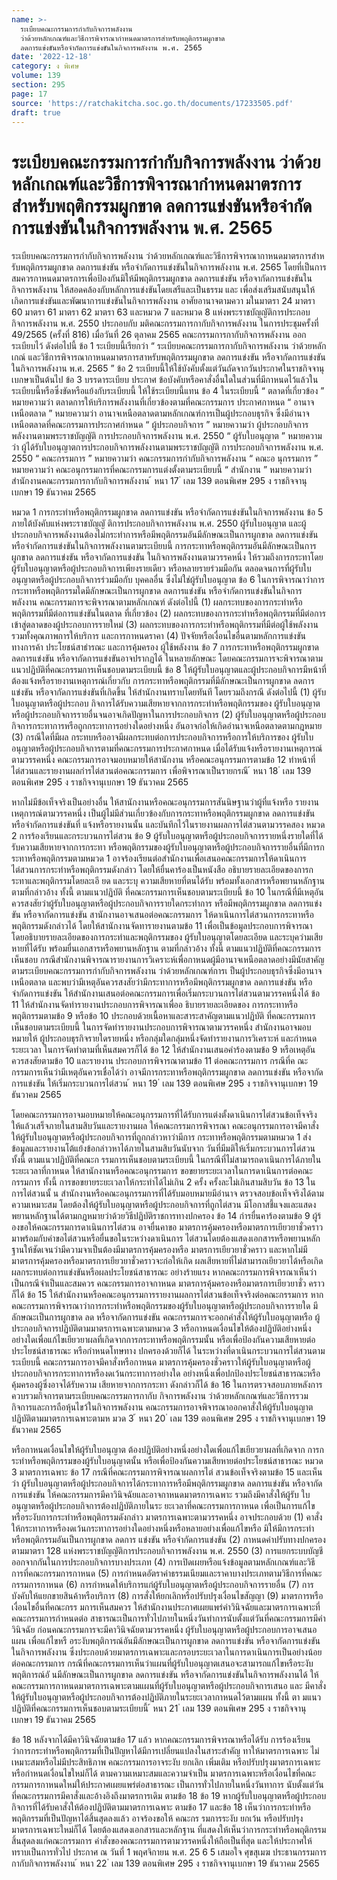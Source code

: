 ```yaml
---
name: >-
  ระเบียบคณะกรรมการกำกับกิจการพลังงาน
  ว่าด้วยหลักเกณฑ์และวิธีการพิจารณากำหนดมาตรการสำหรับพฤติกรรมผูกขาด
  ลดการแข่งขันหรือจำกัดการแข่งขันในกิจการพลังงาน พ.ศ. 2565
date: '2022-12-18'
category: ง พิเศษ
volume: 139
section: 295
page: 17
source: 'https://ratchakitcha.soc.go.th/documents/17233505.pdf'
draft: true
---
```


# ระเบียบคณะกรรมการกำกับกิจการพลังงาน ว่าด้วยหลักเกณฑ์และวิธีการพิจารณากำหนดมาตรการสำหรับพฤติกรรมผูกขาด ลดการแข่งขันหรือจำกัดการแข่งขันในกิจการพลังงาน พ.ศ. 2565

ระเบียบคณะกรรมการกำกับกิจการพลังงาน ว่าด้วยหลักเกณฑ์และวิธีการพิจารณากาหนดมาตรการสำหรับพฤติกรรมผูกขาด ลดการแข่งขัน หรือจำกัดการแข่งขันในกิจการพลังงาน พ.ศ. 2565 โดยที่เป็นการสมควรกาหนดมาตรการเพื่อป้องกันมิให้มีพฤติกรรมผูกขาด ลดการแข่งขัน หรือจากัดการแข่งขันในกิจการพลังงาน ให้สอดคล้องกับหลักการแข่งขันโดยเสรีและเป็นธรรม และ เพื่อส่งเสริมสนับสนุนให้เกิดการแข่งขันและพัฒนาการแข่งขันในกิจการพลังงาน อาศัยอานาจตามควา มในมาตรา 24 มาตรา 60 มาตรา 61 มาตรา 62 มาตรา 63 และหมวด 7 และหมวด 8 แห่งพระราชบัญญัติการประกอบกิจการพลังงาน พ.ศ. 2550 ประกอบกับ มติคณะกรรมการกากับกิจการพลังงาน ในการประชุมครั้งที่ 49/2565 (ครั้งที่ 816) เมื่อวันที่ 26 ตุลาคม 2565 คณะกรรมการกากับกิจการพลังงาน ออกระเบียบไว้ ดังต่อไปนี้ ข้อ 1 ระเบียบนี้เรียกว่า “ ระเบียบคณะกรรมการกากับกิจการพลังงาน ว่าด้วยหลักเกณ์ และวิธีการพิจารณากาหนดมาตรการสาหรับพฤติกรรมผูกขาด ลดการแข่งขัน หรือจากัดการแข่งขัน ในกิจการพลังงาน พ.ศ. 2565 ” ข้อ 2 ระเบียบนี้ให้ใช้บังคับตั้งแต่วันถัดจากวันประกาศในราชกิจจานุเบกษาเป็นต้นไป ข้อ 3 บรรดาระเบียบ ประกาศ ข้อบังคับหรือคาสั่งอื่นใดในส่วนที่มีกาหนดไว้แล้วใน ระเบียบนี้หรือซึ่งขัดหรือแย้งกับระเบียบนี้ ให้ใช้ระเบียบนี้แทน ข้อ 4 ในระเบียบนี้ “ ตลาดที่เกี่ยวข้อง ” หมายความว่า ตลาดการให้บริการพลังงานที่เกี่ยวข้องตามที่คณะกรรมการ ประกาศกาหนด “ อานาจเหนือตลาด ” หมายความว่า อานาจเหนือตลาดตามหลักเกณฑ์การเป็นผู้ประกอบธุรกิจ ซึ่งมีอำนาจเหนือตลาดที่คณะกรรมการประกาศกำหนด “ ผู้ประกอบกิจการ ” หมายความว่า ผู้ประกอบกิจการพลังงานตามพระราชบัญญัติ การประกอบกิจการพลังงาน พ.ศ. 2550 “ ผู้รับใบอนุญาต ” หมายความว่า ผู้ได้รับใบอนุญาตการประกอบกิจการพลังงานตามพระราชบัญญัติ การประกอบกิจการพลังงาน พ.ศ. 2550 “ คณะกรรมการ ” หมายความว่า คณะกรรมการกำกับกิจการพลังงาน “ คณะอ นุกรรมการ ” หมายความว่า คณะอนุกรรมการที่คณะกรรมการแต่งตั้งตามระเบียบนี้ “ สำนักงาน ” หมายความว่า สำนักงานคณะกรรมการกากับกิจการพลังงาน ้ หนา 17 ่ เลม 139 ตอนพิเศษ 295 ง ราชกิจจานุเบกษา 19 ธันวาคม 2565

หมวด 1 การกระทำหรือพฤติกรรมผูกขาด ลดการแข่งขัน หรือจำกัดการแข่งขันในกิจการพลังงาน ข้อ 5 ภายใต้บังคับแห่งพระราชบัญญั ติการประกอบกิจการพลังงาน พ.ศ. 2550 ผู้รับใบอนุญาต และผู้ประกอบกิจการพลังงานต้องไม่กระทำการหรือมีพฤติกรรมอันมีลักษณะเป็นการผูกขาด ลดการแข่งขัน หรือจำกัดการแข่งขันในกิจการพลังงานตามระเบียบนี้ การกระทาหรือพฤติกรรมอันมีลักษณะเป็นการผูกขาด ลดการแข่งขัน หรือจากัดการแข่งขัน ในกิจการพลังงานตามวรรคหนึ่ง ให้รวมถึงการกระทาโดยผู้รับใบอนุญาตหรือผู้ประกอบกิจการเพียงรายเดียว หรือหลายรายร่วมมือกัน ตลอดจนการที่ผู้รับใบอนุญาตหรือผู้ประกอบกิจการร่วมมือกับ บุคคลอื่น ซึ่งไม่ใช่ผู้รับใบอนุญาต ข้อ 6 ในการพิจารณาว่าการกระทาหรือพฤติกรรมใดมีลักษณะเป็นการผูกขาด ลดการแข่งขัน หรือจำกัดการแข่งขันในกิจการพลังงาน คณะกรรมการจะพิจารณาตามหลักเกณฑ์ ดังต่อไปนี้ (1) ผลกระทบของการกระทำหรือพฤติกรรมที่มีต่อการแข่งขันในตลาด ที่เกี่ยวข้อง (2) ผลกระทบของการกระทำหรือพฤติกรรมที่มีต่อการเข้าสู่ตลาดของผู้ประกอบการรายใหม่ (3) ผลกระทบของการกระทำหรือพฤติกรรมที่มีต่อผู้ใช้พลังงาน รวมทั้งคุณภาพการให้บริการ และการกาหนดราคา (4) ปัจจัยหรือเงื่อนไขอื่นตามหลักการแข่งขันทางการค้า ประโยชน์สาธำรณะ และการคุ้มครอง ผู้ใช้พลังงาน ข้อ 7 การกระทาหรือพฤติกรรมผูกขาด ลดการแข่งขัน หรือจากัดการแข่งขันอาจปรากฏได้ ในหลายลักษณะ โดยคณะกรรมการจะพิจารณาตามแนวปฏิบัติที่คณะกรรมการเห็นชอบตามระเบียบนี้ ข้อ 8 ให้ผู้รับใบอนุญาตและผู้ประกอบกิจการมีหน้าที่ต้องแจ้งหรือรายงานเหตุการณ์เกี่ยวกับ การกระทาหรือพฤติกรรมที่มีลักษณะเป็นการผูกขาด ลดการแข่งขัน หรือจากัดการแข่งขันที่เกิดขึ้น ให้สำนักงานทราบโดยทันที โดยรวมถึงกรณี ดังต่อไปนี้ (1) ผู้รับใบอนุญาตหรือผู้ประกอบ กิจการได้รับความเสียหายจากการกระทำหรือพฤติกรรมของ ผู้รับใบอนุญาตหรือผู้ประกอบกิจการรายอื่นจนอาจเกิดปัญหาในการประกอบกิจการ (2) ผู้รับใบอนุญาตหรือผู้ประกอบกิจการกระทาการหรือถูกกระทาการอย่างใดอย่างหนึ่ง อันอาจก่อให้เกิดอำนาจเหนือตลาดตามกฎหมาย (3) กรณีใดที่มีผล กระทบหรืออาจมีผลกระทบต่อการประกอบกิจการหรือการให้บริการของ ผู้รับใบอนุญาตหรือผู้ประกอบกิจการตามที่คณะกรรมการประกาศกาหนด เมื่อได้รับแจ้งหรือรายงานเหตุการณ์ตามวรรคหนึ่ง คณะกรรมการอาจมอบหมายให้สานักงาน หรือคณะอนุกรรมการตามข้อ 12 ทำหน้าที่ไต่สวนและรายงานผลกำรไต่สวนต่อคณะกรรมการ เพื่อพิจารณาเป็นรายกรณี ้ หนา 18 ่ เลม 139 ตอนพิเศษ 295 ง ราชกิจจานุเบกษา 19 ธันวาคม 2565

หากไม่มีข้อเท็จจริงเป็นอย่างอื่น ให้สานักงานหรือคณะอนุกรรมการสันนิษฐานว่าผู้ที่แจ้งหรือ รายงานเหตุการณ์ตามวรรคหนึ่ง เป็นผู้ไม่มีส่วนเกี่ยวข้องกับการกระทาหรือพฤติกรรมผูกขาด ลดการแข่งขัน หรือจำกัดการแข่งขันที่ แจ้งหรือรายงานนั้น และบันทึกไว้ในรายงานผลการไต่สวนตามวรรคสอง หมวด 2 การร้องเรียนและกระบวนการไต่สวน ข้อ 9 ผู้รับใบอนุญาตหรือผู้ประกอบกิจการรายหนึ่งรายใดที่ได้รับความเสียหายจากการกระทา หรือพฤติกรรมของผู้รับใบอนุญาตหรือผู้ประกอบกิจการรายอื่นที่มีการกระทาหรือพฤติกรรมตามหมวด 1 อาจร้องเรียนต่อสำนักงานเพื่อเสนอคณะกรรมการให้ดาเนินการไต่สวนการกระทำหรือพฤติกรรมดังกล่าว โดยให้ยื่นคาร้องเป็นหนังสือ อธิบายรายละเอียดของการกระทาและพฤติกรรมโดยละเอี ยด และระบุ ความเสียหายที่ตนได้รับ พร้อมทั้งเอกสารหรือพยานหลักฐานตามที่กล่าวอ้าง ทั้งนี้ ตามแนวปฏิบัติ ที่คณะกรรมการเห็นชอบตามระเบียบนี้ ข้อ 10 ในกรณีที่มีเหตุอันควรสงสัยว่าผู้รับใบอนุญาตหรือผู้ประกอบกิจการรายใดกระทำการ หรือมีพฤติกรรมผูกขาด ลดการแข่ง ขัน หรือจากัดการแข่งขัน สานักงานอาจเสนอต่อคณะกรรมการ ให้ดาเนินการไต่สวนการกระทาหรือพฤติกรรมดังกล่าวได้ โดยให้สานักงานจัดทารายงานตามข้อ 11 เพื่อเป็นข้อมูลประกอบการพิจารณา โดยอธิบายรายละเอียดของการกระทำและพฤติกรรมของ ผู้รับใบอนุญาตโดยละเอียด และระบุควำมเสียหายที่ได้รับ พร้อมยื่นเอกสารหรือพยานหลักฐาน ตามที่กล่าวอ้าง ทั้งนี้ ตามแนวปฏิบัติที่คณะกรรมการเห็นชอบ กรณีสำนักงานพิจารณารายงานการวิเคราะห์เพื่อกาหนดผู้มีอานาจเหนือตลาดอย่างมีนัยสาคัญ ตามระเบียบคณะกรรมการกำกับกิจการพลังงาน ว่าด้วยหลักเกณฑ์การเ ป็นผู้ประกอบธุรกิจซึ่งมีอานาจ เหนือตลาด และพบว่ามีเหตุอันควรสงสัยว่ามีกระทาการหรือมีพฤติกรรมผูกขาด ลดการแข่งขัน หรือ จำกัดการแข่งขัน ให้สำนักงานเสนอต่อคณะกรรมการเพื่อเริ่มกระบวนการไต่สวนตามวรรคหนึ่งได้ ข้อ 11 ให้สำนักงานจัดทำรายงานประกอบการพิจารณาเพื่ออ ธิบายรายละเอียดของ การกระทาหรือพฤติกรรมตามข้อ 9 หรือข้อ 10 ประกอบด้วยเนื้อหาและสาระสาคัญตามแนวปฏิบัติ ที่คณะกรรมการเห็นชอบตามระเบียบนี้ ในการจัดทำรายงานประกอบการพิจารณาตามวรรคหนึ่ง สำนักงานอาจมอบหมายให้ ผู้ประกอบธุรกิจรายใดรายหนึ่ง หรือกลุ่มใดกลุ่มหนึ่งจัดทำรายงานการวิเคราะห์ และกำหนดระยะเวลา ในการจัดทำตามที่เห็นสมควรก็ได้ ข้อ 12 ให้สำนักงานเสนอคำร้องตามข้อ 9 หรือเหตุอันควรสงสัยตามข้อ 10 และรายงาน ประกอบการพิจารณาตามข้อ 11 ต่อคณะกรรมการ กรณีที่ค ณะกรรมการเห็นว่ามีเหตุอันควรเชื่อได้ว่า อาจมีการกระทาหรือพฤติกรรมผูกขาด ลดการแข่งขัน หรือจากัดการแข่งขัน ให้เริ่มกระบวนการไต่สวน ้ หนา 19 ่ เลม 139 ตอนพิเศษ 295 ง ราชกิจจานุเบกษา 19 ธันวาคม 2565

โดยคณะกรรมการอาจมอบหมายให้คณะอนุกรรมการที่ได้รับการแต่งตั้งดาเนินการไต่สวนข้อเท็จจริง ให้แล้วเสร็จภายในสามสิบวันและรายงานผล ให้คณะกรรมการพิจารณา คณะอนุกรรมการอาจมีคาสั่งให้ผู้รับใบอนุญาตหรือผู้ประกอบกิจการที่ถูกกล่าวหาว่ามีการ กระทาหรือพฤติกรรมตามหมวด 1 ส่งข้อมูลและรายงานโต้แย้งข้อกล่าวหาได้ภายในสามสิบวันนับจาก วันที่มีมติให้เริ่มกระบวนการไต่สวน ทั้งนี้ ตามแนวปฏิบัติที่คณะก รรมการเห็นชอบตามระเบียบนี้ ในกรณีที่ไม่สามารถดาเนินการได้ภายในระยะเวลาที่กาหนด ให้สานักงานหรือคณะอนุกรรมการ ขอขยายระยะเวลาในการดาเนินการต่อคณะกรรมการ ทั้งนี้ การขอขยายระยะเวลาให้กระทำได้ไม่เกิน 2 ครั้ง ครั้งละไม่เกินสามสิบวัน ข้อ 13 ในการไต่สวนนั้ น สำนักงานหรือคณะอนุกรรมการที่ได้รับมอบหมายมีอำนาจ ตรวจสอบข้อเท็จจริงได้ตามความเหมาะสม โดยต้องให้ผู้รับใบอนุญาตหรือผู้ประกอบกิจการที่ถูกไต่สวน มีโอกาสชี้แจงและแสดงพยานหลักฐานได้ตามกฎหมายว่าด้วยวิธีปฏิบัติราชการทางปกครอง ข้อ 14 กำรยื่นคาร้องตามข้อ 9 ผู้ร้ องขอให้คณะกรรมการดาเนินการไต่สวน อาจยื่นคาขอ มาตรการคุ้มครองหรือมาตรการเยียวยาชั่วคราวมาพร้อมกับคำขอไต่สวนหรือยื่นขอในระหว่างดาเนินการ ไต่สวนโดยต้องแสดงเอกสารหรือพยานหลักฐานให้ชัดเจนว่ามีความจาเป็นต้องมีมาตรการคุ้มครองหรือ มาตรการเยียวยาชั่วคราว และหากไม่มี มาตรการคุ้มครองหรือมาตรการเยียวยาชั่วคราวจะก่อให้เกิด ผลเสียหายที่ไม่สามารถเยียวยาได้หรือเกิดผลกระทบต่อการแข่งขันหรือผลประโยชน์สาธารณะ อย่างร้ายแรง หากคณะกรรมการพิจารณาเห็นว่าเป็นกรณีจำเป็นและสมควร คณะกรรมการอาจกาหนด มาตรการคุ้มครองหรือมาตรการเยียวยาชั่ว คราวก็ได้ ข้อ 15 ให้สำนักงานหรือคณะอนุกรรมการรายงานผลการไต่สวนข้อเท็จจริงต่อคณะกรรมการ หากคณะกรรมการพิจารณาว่าการกระทำหรือพฤติกรรมของผู้รับใบอนุญาตหรือผู้ประกอบกิจการรายใด มีลักษณะเป็นการผูกขาด ลด หรือจากัดการแข่งขัน คณะกรรมการจะออกคำสั่งให้ผู้รับใบอนุญาตหรือ ผู้ประกอบกิจการปฏิบัติตามมาตรการเฉพาะตามหมวด 3 หรือกาหนดเงื่อนไขให้ต้องปฏิบัติอย่างหนึ่ง อย่างใดเพื่อแก้ไขเยียวยาผลที่เกิดจากการกระทาหรือพฤติกรรมนั้น หรือเพื่อป้องกันความเสียหายต่อ ประโยชน์สาธารณะ หรือกำหนดโทษทาง ปกครองด้วยก็ได้ ในระหว่างที่ดาเนินกระบวนการไต่สวนตามระเบียบนี้ คณะกรรมการอาจมีคาสั่งหรือกาหนด มาตรการคุ้มครองชั่วคราวให้ผู้รับใบอนุญาตหรือผู้ประกอบกิจการกระทาการหรืองดเว้นกระทาการอย่างใด อย่างหนึ่งเพื่อปกป้องประโยชน์สาธารณะหรือคุ้มครองผู้ซึ่งอาจได้รับความ เสียหายจากการกระทา ดังกล่าวก็ได้ ข้อ 16 ในการตรวจสอบภายหลังการควบรวมกิจการตามระเบียบคณะกรรมการกากับ กิจการพลังงาน ว่าด้วยหลักเกณฑ์และวิธีการรวมกิจการและการถือหุ้นไขว้ในกิจการพลังงาน คณะกรรมการอาจพิจารณาออกคาสั่งให้ผู้รับใบอนุญาตปฏิบัติตามมาตรการเฉพาะตามห มวด 3 ้ หนา 20 ่ เลม 139 ตอนพิเศษ 295 ง ราชกิจจานุเบกษา 19 ธันวาคม 2565

หรือกาหนดเงื่อนไขให้ผู้รับใบอนุญาต ต้องปฏิบัติอย่างหนึ่งอย่างใดเพื่อแก้ไขเยียวยาผลที่เกิดจาก การกระทำหรือพฤติกรรมของผู้รับใบอนุญาตนั้น หรือเพื่อป้องกันความเสียหายต่อประโยชน์สาธารณะ หมวด 3 มาตรการเฉพาะ ข้อ 17 กรณีที่คณะกรรมการพิจารณาผลการไต่ สวนข้อเท็จจริงตามข้อ 15 และเห็นว่า ผู้รับใบอนุญาตหรือผู้ประกอบกิจการได้กระทาการหรือมีพฤติกรรมผูกขาด ลดการแข่งขัน หรือจากัด การแข่งขัน ให้คณะกรรมการมีคาวินิจฉัยและอาจกาหนดมาตรการเฉพาะ รวมถึงมีคาสั่งให้ผู้รับ ใบอนุญาตหรือผู้ประกอบกิจการต้องปฏิบัติภายในระ ยะเวลาที่คณะกรรมการกาหนด เพื่อเป็นการแก้ไข หรือระงับการกระทำหรือพฤติกรรมดังกล่าว มาตรการเฉพาะตามวรรคหนึ่ง อาจประกอบด้วย (1) คาสั่งให้กระทาการหรืองดเว้นกระทาการอย่างใดอย่างหนึ่งหรือหลายอย่างเพื่อแก้ไขหรือ มิให้มีการกระทำหรือพฤติกรรมอันเป็นการผูกขาด ลดการ แข่งขัน หรือจำกัดการแข่งขัน (2) กาหนดค่าปรับทางปกครองตามมาตรา 128 แห่งพระราชบัญญัติการประกอบกิจการพลังงาน พ.ศ. 2550 (3) การแยกระบบบัญชีออกจากกันในการประกอบกิจการบางประเภท (4) การเปิดเผยหรือแจ้งข้อมูลตามหลักเกณฑ์และวิธีการที่คณะกรรมการกาหนด (5) การกำหนดอัตราค่าธรรมเนียมและราคาบางประเภทตามวิธีการที่คณะกรรมการกาหนด (6) การกำหนดให้บริการแก่ผู้รับใบอนุญาตหรือผู้ประกอบกิจการรายอื่น (7) การบังคับให้แยกขายสินค้าหรือบริการ (8) การสั่งให้ยกเลิกหรือปรับปรุงเงื่อนไขสัญญา (9) มาตรการหรือเงื่อนไขอื่นที่คณะกรร มการเห็นสมควร ให้สำนักงานประกาศเผยแพร่คำวินิจฉัยและมาตรการเฉพาะที่คณะกรรมการกำหนดต่อ สาธารณะเป็นการทั่วไปภายในหนึ่งวันทำการนับตั้งแต่วันที่คณะกรรมการมีคำวินิจฉัย ก่อนคณะกรรมการจะมีคาวินิจฉัยตามวรรคหนึ่ง ผู้รับใบอนุญาตหรือผู้ประกอบการอาจเสนอแผน เพื่อแก้ไขหรื อระงับพฤติการณ์อันมีลักษณะเป็นการผูกขาด ลดการแข่งขัน หรือจากัดการแข่งขัน ในกิจการพลังงาน ซึ่งประกอบด้วยมาตรการเฉพาะและกรอบระยะเวลาในการดาเนินการเป็นอย่างน้อย ต่อคณะกรรมการ กรณีที่คณะกรรมการเห็นว่าแผนที่ผู้รับใบอนุญาตเสนอจะสามารถแก้ไขหรือระงับ พฤติการณ์อั นมีลักษณะเป็นการผูกขาด ลดการแข่งขัน หรือจากัดการแข่งขันในกิจการพลังงานได้ ให้คณะกรรมการกาหนดมาตรการเฉพาะตามแผนที่ผู้รับใบอนุญาตหรือผู้ประกอบกิจการเสนอ และ มีคาสั่งให้ผู้รับใบอนุญาตหรือผู้ประกอบกิจการต้องปฏิบัติภายในระยะเวลากาหนดไว้ตามแผน ทั้งนี้ ตา มแนวปฏิบัติที่คณะกรรมการเห็นชอบตามระเบียบนี้ ้ หนา 21 ่ เลม 139 ตอนพิเศษ 295 ง ราชกิจจานุเบกษา 19 ธันวาคม 2565

ข้อ 18 หลังจากได้มีคาวินิจฉัยตามข้อ 17 แล้ว หากคณะกรรมการพิจารณาหรือได้รับ การร้องเรียนว่าการกระทำหรือพฤติกรรมที่เป็นปัญหาได้มีการเปลี่ยนแปลงในสาระสำคัญ ทาให้มาตรการเฉพาะ ไม่เหมาะสมหรือไม่มีประสิทธิภาพ คณะกรรมการอาจระงับ ยกเลิก เพิ่มเติม หรือปรับปรุงมาตรการเฉพาะหรือกำหนดเงื่อนไขใหม่ก็ได้ ตามความเหมาะสมและความจำเป็น มาตรการเฉพาะหรือเงื่อนไขที่คณะกรรมการกาหนดใหม่ให้ประกาศเผยแพร่ต่อสาธารณะ เป็นการทั่วไปภายในหนึ่งวันทาการ นับตั้งแต่วันที่คณะกรรมการมีคาสั่งและอ้างอิงถึงมาตรการเดิม ตามข้อ 18 ข้อ 19 หากผู้รับใบอนุญาตหรือผู้ประกอบกิจการที่ได้รับคาสั่งให้ต้องปฏิบัติตามมาตรการเฉพาะ ตามข้อ 17 และข้อ 18 เห็นว่าการกระทำหรือพฤติกรรมที่เป็นปัญหาได้สิ้นสุดลงแล้ว อาจร้องขอให้ คณะกร รมการระงับ ยกเว้น หรือปรับปรุงมาตรการเฉพาะใหม่ก็ได้ โดยต้องแสดงเอกสารและหลักฐาน ที่แสดงให้เห็นว่าการกระทำหรือพฤติกรรมสิ้นสุดลงแก่คณะกรรมการ คำสั่งของคณะกรรมการตามวรรคหนึ่งให้ถือเป็นที่สุด และให้ประกาศให้ทราบเป็นการทั่วไป ประกาศ ณ วันที่ 1 พฤศจิกายน พ.ศ. 25 6 5 เสมอใจ ศุขสุเมฆ ประธานกรรมการกากับกิจการพลังงาน ้ หนา 22 ่ เลม 139 ตอนพิเศษ 295 ง ราชกิจจานุเบกษา 19 ธันวาคม 2565
